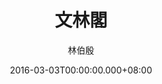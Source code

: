 ---
issue: 162
title: 文林閣
author: 林伯殷
language: 饒平
date: 2016-03-03T00:00:00.000+08:00
topic: 抒懷
difficulty: 1
wikidata: Q98096006
wikidata_link: https://www.wikidata.org/wiki/Q98096006
author_wikidata_link: https://www.wikidata.org/wiki/Q98096277
author_wikidata: Q98096277
---